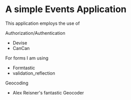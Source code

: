 # A simple Events Application #

This application employs the use of 

Authorization/Authentication
* Devise
* CanCan

For forms I am using 
* Formtastic
* validation_reflection

Geocoding
* Alex Reisner's fantastic Geocoder
